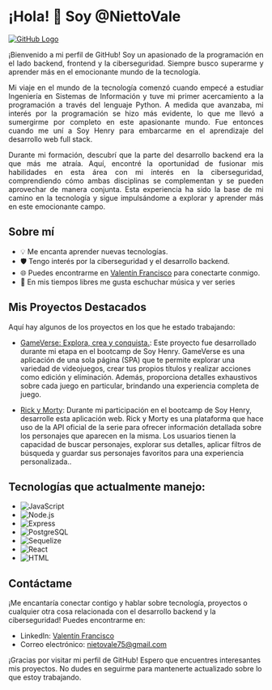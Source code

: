 # ¡Hola! 👋 Soy @NiettoVale

[![GitHub Logo](https://img.shields.io/github/followers/NiettoVale?label=Sígueme%20en%20GitHub&style=social)](https://github.com/NiettoVale)

<p align="justify">
  ¡Bienvenido a mi perfil de GitHub! Soy un apasionado de la programación en el lado backend, frontend y la ciberseguridad. Siempre busco superarme y aprender más en el emocionante mundo de la tecnología.
</p>

<p align="justify">
  Mi viaje en el mundo de la tecnología comenzó cuando empecé a estudiar Ingeniería en Sistemas de Información y tuve mi primer acercamiento a la programación a través del lenguaje Python. A medida que avanzaba, mi interés por la programación se hizo más evidente, lo que me llevó a sumergirme por completo en este apasionante mundo. Fue entonces cuando me uní a Soy Henry para embarcarme en el aprendizaje del desarrollo web full stack.
</p>

<p align="justify">
  Durante mi formación, descubrí que la parte del desarrollo backend era la que más me atraía. Aquí, encontré la oportunidad de fusionar mis habilidades en esta área con mi interés en la ciberseguridad, comprendiendo cómo ambas disciplinas se complementan y se pueden aprovechar de manera conjunta. Esta experiencia ha sido la base de mi camino en la tecnología y sigue impulsándome a explorar y aprender más en este emocionante campo.
</p>

## Sobre mí

- 💡 Me encanta aprender nuevas tecnologías.
- 🛡️ Tengo interés por la ciberseguridad y el desarrollo backend.
- 🌐 Puedes encontrarme en [Valentín Francisco](https://www.linkedin.com/in/valentin-francisco-diaz-nieto-6b3892263/) para conectarte conmigo.
- 🎵 En mis tiempos libres me gusta eschuchar música y ver series

## Mis Proyectos Destacados

Aquí hay algunos de los proyectos en los que he estado trabajando:

- [GameVerse: Explora, crea y conquista.](https://github.com/NiettoVale/Proyecto-Videogame): Este proyecto fue desarrollado durante mi etapa en el bootcamp de Soy Henry. GameVerse es una aplicación de una sola página (SPA) que te permite explorar una variedad de videojuegos, crear tus propios títulos y realizar acciones como edición y eliminación. Además, proporciona detalles exhaustivos sobre cada juego en particular, brindando una experiencia completa de juego.

- [Rick y Morty](https://github.com/NiettoVale/Proyecto-Rick-and-Morty): Durante mi participación en el bootcamp de Soy Henry, desarrolle esta aplicación web.
Rick y Morty es una plataforma que hace uso de la API oficial de la serie para ofrecer información detallada sobre los personajes que aparecen en la misma. Los usuarios tienen la capacidad de buscar personajes, explorar sus detalles, aplicar filtros de búsqueda y guardar sus personajes favoritos para una experiencia personalizada..

## Tecnologías que actualmente manejo:

- ![JavaScript](https://img.shields.io/badge/JavaScript-F7DF1E?logo=javascript&logoColor=black&style=for-the-badge)
- ![Node.js](https://img.shields.io/badge/Node.js-339933?logo=node.js&logoColor=white&style=for-the-badge)
- ![Express](https://img.shields.io/badge/Express-000000?logo=express&logoColor=white&style=for-the-badge)
- ![PostgreSQL](https://img.shields.io/badge/PostgreSQL-336791?logo=postgresql&logoColor=white&style=for-the-badge)
- ![Sequelize](https://img.shields.io/badge/Sequelize-52B0E7?logo=sequelize&logoColor=white&style=for-the-badge)
- ![React](https://img.shields.io/badge/React-61DAFB?logo=react&logoColor=black&style=for-the-badge)
- ![HTML](https://img.shields.io/badge/HTML-E34F26?logo=html5&logoColor=white&style=for-the-badge)

## Contáctame

¡Me encantaría conectar contigo y hablar sobre tecnología, proyectos o cualquier otra cosa relacionada con el desarrollo backend y la ciberseguridad! Puedes encontrarme en:

- LinkedIn: [Valentín Francisco](https://www.linkedin.com/in/valentin-francisco-diaz-nieto-6b3892263/)
- Correo electrónico: [nietovale75@gmail.com](mailto:nietovale75@gmail.com)

¡Gracias por visitar mi perfil de GitHub! Espero que encuentres interesantes mis proyectos. No dudes en seguirme para mantenerte actualizado sobre lo que estoy trabajando.
<!---
NiettoVale/NiettoVale is a ✨ special ✨ repository because its `README.md` (this file) appears on your GitHub profile.
You can click the Preview link to take a look at your changes.
--->
